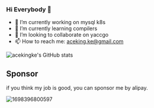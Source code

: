 ### Hi Everybody 👋

<!--
**acekingke/acekingke** is a ✨ _special_ ✨ repository because its `README.md` (this file) appears on your GitHub profile.

Here are some ideas to get you started:

-->

- 🔭 I’m currently working on mysql k8s
- 🌱 I’m currently learning compilers
- 👯 I’m looking to collaborate on yaccgo
- 📫 How to reach me: aceking.ke@gmail.com

![acekingke's GitHub stats](https://github-readme-stats.vercel.app/api?username=acekingke&show_icons=true&theme=radica)

## Sponsor
if you think my job is good, you can sponsor me by alipay.

![1698396800597](https://github.com/acekingke/acekingke/assets/7586502/8665be14-59c1-471d-992d-8b6e2bf53c15|width=50)


